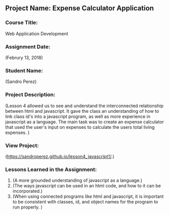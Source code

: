 ## Project Name:  Expense Calculator Application

### Course Title:
Web Application Development

### Assignment Date:  
(Februry 13, 2018)

### Student Name:  
(Sandro Perez)

### Project Description:
(Lesson 4 allowed us to see and understand the interconnected relationship between html and javascript. It gave the class an understanding of how to link class id's into a javascript program, as well as more experience in javascript as a language. The main task was to create an expense calculator that used the user's input on expenses to calculate the users total living expenses.  )

### View Project:
(https://sandroperez.github.io/lesson4_javascript1/.)

### Lessons Learned in the Assignment:
1. (A more grounded understanding of javascript as a language.)
2. (The ways javascript can be used in an html code, and how to it can be incorporated.)
3. (When using connected programs like html and javascript, it is important to be consistent with classes, id, and object names for the program to run properly. )



